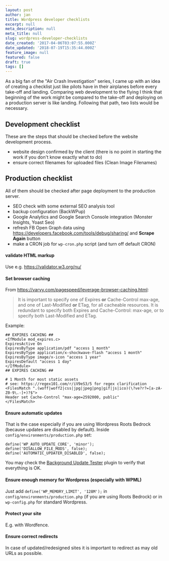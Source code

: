 ```yaml
---
layout: post
author: jan
title: Wordpress developer checklists
excerpt: null
meta_description: null
meta_title: null
slug: wordpress-developer-checklists
date_created: '2017-04-06T03:07:55.000Z'
date_updated: '2018-07-19T15:35:44.000Z'
feature_image: null
featured: false
draft: true
tags: []
---
```

As a big fan of the "Air Crash Investigation" series, I came up with an idea of creating a checklist just like pilots have in their airplanes before every take-off and landing. Comparing web development to the flying  I think that beginning of the work might be compared to the take-off and deploying on a production server is like landing. Following that path, two lists would be necessary.

## Development checklist
These are the steps that should be checked before the website development process.

- website design confirmed by the client (there is no point in starting the work if you don't know exactly what to do)
- ensure correct filenames for uploaded files (Clean Image Filenames)

## Production checklist
All of them should be checked after page deployment to the production server.

- SEO check with some external SEO analysis tool
- backup configuration (BackWPup)
- Google Analytics and Google Search Console integration (Monster Insights, Yoast Seo)
- refresh FB Open Graph data using https://developers.facebook.com/tools/debug/sharing/ and **Scrape Again** button
- make a CRON job for `wp-cron.php` script (and turn off default CRON)

#### validate HTML markup
Use e.g. https://validator.w3.org/nu/

#### Set browser caching
From https://varvy.com/pagespeed/leverage-browser-caching.html:
> It is important to specify one of Expires **or** Cache-Control max-age, and one of Last-Modified **or** ETag, for all cacheable resources. It is redundant to specify both Expires and Cache-Control: max-age, or to specify both Last-Modified and ETag.

Example:

```
## EXPIRES CACHING ##
<IfModule mod_expires.c>
ExpiresActive On
ExpiresByType application/pdf "access 1 month"
ExpiresByType application/x-shockwave-flash "access 1 month"
ExpiresByType image/x-icon "access 1 year"
ExpiresDefault "access 1 day"
</IfModule>
## EXPIRES CACHING ##

# 1 Month for most static assets
# see: https://regex101.com/r/iV9eS3/5 for regex clarification
<FilesMatch ".(woff|woff2|css|jpg|jpeg|png|gif|js|ico)(\?ve?r?=[a-zA-Z0-9\.-]+)?$">
Header set Cache-Control "max-age=2592000, public"
</FilesMatch>
```

#### Ensure automatic updates
That is the case especially if you are using Wordpress Roots Bedrock (because updates are disabled by default). Inside `config/environments/production.php` set:
```
define('WP_AUTO_UPDATE_CORE', 'minor');
define('DISALLOW_FILE_MODS', false);
define('AUTOMATIC_UPDATER_DISABLED', false);
```
You may check the [Background Update Tester](https://wordpress.org/plugins/background-update-tester/) plugin to verify that everything is OK.

#### Ensure enough memory for Wordpress (especially with WPML)

Just add `define('WP_MEMORY_LIMIT', '128M');` in `config/environments/production.php` (if you are using Roots Bedrock) or in `wp-config.php` for standard Wordpress.


#### Protect your site
E.g. with Wordfence.

#### Ensure correct redirects
In case of updated/redesigned sites it is important to redirect as may old URLs as possible.
